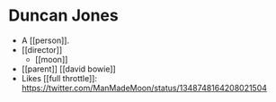 # Duncan Jones

- A [[person]].
- [[director]]
  - [[moon]]
- [[parent]] [[david bowie]]
- Likes [[full throttle]]: https://twitter.com/ManMadeMoon/status/1348748164208021504



